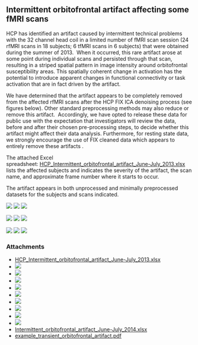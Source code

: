 ## Intermittent orbitofrontal artifact affecting some fMRI scans

HCP has identified an artifact caused by intermittent technical problems with the 32 channel head coil in a limited number of fMRI scan session (24 rfMRI scans in 18 subjects; 6 tfMRI scans in 6 subjects) that were obtained during the summer of 2013.  When it occurred, this rare artifact arose at some point during individual scans and persisted through that scan, resulting in a striped spatial pattern in image intensity around orbitofrontal susceptibility areas. This spatially coherent change in activation has the potential to introduce apparent changes in functional connectivity or task activation that are in fact driven by the artifact.

We have determined that the artifact appears to be completely removed from the affected rfMRI scans after the HCP FIX ICA denoising process (see figures below). Other standard preprocessing methods may also reduce or remove this artifact.  Accordingly, we have opted to release these data for public use with the expectation that investigators will review the data, before and after their chosen pre-processing steps, to decide whether this artifact might affect their data analysis. Furthermore, for resting state data, we strongly encourage the use of FIX cleaned data which appears to entirely remove these artifacts .

The attached Excel spreadsheet: [HCP_Intermittent_orbitofrontal_artifact_June-July_2013.xlsx](./assets/HCP_Intermittent_orbitofrontal_artifact_June-July_2013.xlsx) lists the affected subjects and indicates the severity of the artifact, the scan name, and approximate frame number where it starts to occur.

The artifact appears in both unprocessed and minimally preprocessed datasets for the subjects and scans indicated.

 ![](./assets/231928uproc.jpg)  ![](./assets/231928preproc.jpg)  ![](./assets/231928FIX.jpg) 

 ![](./assets/779370unproc.jpg)  ![](./assets/779370preproc.jpg)  ![](./assets/779370FIX.jpg) 

 ![](./assets/957974unproc.jpg)  ![](./assets/957974preproc.jpg)  ![](./assets/957974FIX.jpg) 



### Attachments

- [HCP_Intermittent_orbitofrontal_artifact_June-July_2013.xlsx](./assets/HCP_Intermittent_orbitofrontal_artifact_June-July_2013.xlsx)
- ![](./assets/957974unproc.jpg)
- ![](./assets/957974preproc.jpg)
- ![](./assets/957974FIX.jpg)
- ![](./assets/779370unproc.jpg)
- ![](./assets/779370preproc.jpg)
- ![](./assets/779370FIX.jpg)
- ![](./assets/231928preproc.jpg)
- ![](./assets/231928FIX.jpg)
- ![](./assets/231928uproc.jpg)
- [Intermittent_orbitofrontal_artifact_June-July_2014.xlsx](./assets/Intermittent_orbitofrontal_artifact_June-July_2014.xlsx)
- [example_transient_orbitofrontal_artifact.pdf](./assets/example_transient_orbitofrontal_artifact.pdf)
